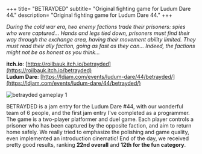 +++
title= "BETRAYDED"
subtitle= "Original fighting game for Ludum Dare 44."
description= "Original fighting game for Ludum Dare 44."
+++

_During the cold war era, two enemy factions trade their prisoners: spies who were captured... Hands and legs tied down, prisoners must find their way through the exchange area, having their movement ability limited. They must read their ally faction, going as fast as they can... Indeed, the factions might not be as honest as you think..._

**itch.io**: [https://roilbauk.itch.io/betrayded](https://roilbauk.itch.io/betrayded)  
**Ludum Dare**: [https://ldjam.com/events/ludum-dare/44/betrayded/](https://ldjam.com/events/ludum-dare/44/betrayded/)

![betrayded gameplay 1](/assets/img/betrayded_gameplay_1.png)

BETRAYDED is a jam entry for the Ludum Dare #44, with our wonderful team of 6 people, and the first jam entry I've completed as a programmer. The game is a two-player platformer and duel game. Each player controls a prisoner who has been captured by the opposite faction, and aim to return home safely. We really tried to emphasize the polishing and game quality, even implemented an introduction cinematic! End of the day, we received pretty good results, ranking **22nd overall** and **12th for the fun category**.